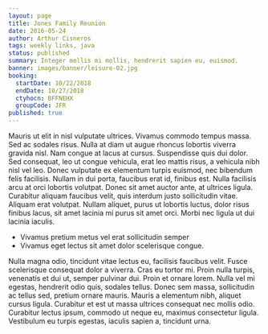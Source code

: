 ```yaml
---
layout: page
title: Jones Family Reunion
date: 2016-05-24
author: Arthur Cisneros
tags: weekly links, java
status: published
summary: Integer mollis mi mollis, hendrerit sapien eu, euismod.
banner: images/banner/leisure-02.jpg
booking:
  startDate: 10/22/2018
  endDate: 10/27/2018
  ctyhocn: BFFNEHX
  groupCode: JFR
published: true
---
```

Mauris ut elit in nisl vulputate ultrices. Vivamus commodo tempus massa. Sed ac sodales risus. Nulla at diam ut augue rhoncus lobortis viverra gravida nisl. Nam congue at lacus at cursus. Suspendisse quis dui dolor. Sed consequat, leo ut congue vehicula, erat leo mattis risus, a vehicula nibh nisl vel leo. Donec vulputate ex elementum turpis euismod, nec bibendum felis facilisis. Nullam in dui porta, faucibus erat id, finibus est. Nulla facilisis arcu at orci lobortis volutpat. Donec sit amet auctor ante, at ultrices ligula. Curabitur aliquam faucibus velit, quis interdum justo sollicitudin vitae. Aliquam erat volutpat. Nullam aliquet, purus ut lobortis luctus, dolor risus finibus lacus, sit amet lacinia mi purus sit amet orci. Morbi nec ligula ut dui lacinia iaculis.

* Vivamus pretium metus vel erat sollicitudin semper
* Vivamus eget lectus sit amet dolor scelerisque congue.

Nulla magna odio, tincidunt vitae lectus eu, facilisis faucibus velit. Fusce scelerisque consequat dolor a viverra. Cras eu tortor mi. Proin nulla turpis, venenatis et dui ut, semper pulvinar dui. Proin et ornare lorem. Nulla vel mi egestas, hendrerit odio quis, sodales tellus. Donec sem massa, sollicitudin ac tellus sed, pretium ornare mauris. Mauris a elementum nibh, aliquet cursus ligula. Curabitur et est ut massa ultrices consequat nec mollis odio. Curabitur lectus ipsum, commodo ut neque eu, maximus consectetur ligula. Vestibulum eu turpis egestas, iaculis sapien a, tincidunt urna.
